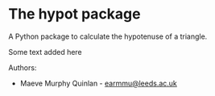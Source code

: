# The hypot package

A Python package to calculate the hypotenuse of a triangle.

Some text added here

Authors:
- Maeve Murphy Quinlan - earmmu@leeds.ac.uk